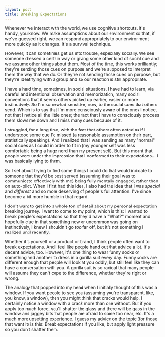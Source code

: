```yaml
---
layout: post
title: Breaking Expectations
---
```

Whenever we interact with the world, we use cognitive shortcuts. It's handy, you know. We make assumptions about our environment so that, if we've guessed right, we can respond appropriately to our environment more quickly as it changes. It's a survival technique.

However, it can sometimes get us into trouble, especially socially. We see someone dressed a certain way or giving some other kind of social cue and we assume other things about them. Most of the time, this works brilliantly; they're sending those cues on purpose and we're supposed to interpret them the way that we do. Or they're not sending those cues on purpose, but they're identifying with a group and so our reaction is still appropriate.

I have a hard time, sometimes, in social situations. I have had to learn, via careful and intentional observation and memorization, many social conventions that it seems others picked up earlier, easier or more instinctively. So I'm somewhat sensitive, now, to the social cues that others send. Which is to say that I'm more consciously aware of the ones I notice, not that I notice all the little ones; the fact that I have to consciously process them slows me down and I miss many cues because of it.

I struggled, for a long time, with the fact that others often acted as if I understood some cue I'd missed (a reasonable assumption on their part, statistically speaking). And I realized that I was sending as many "normal" social cues as I could in order to fit in (my younger self was less comfortable being a huge nerd than my present self). But this meant that people were under the impression that I conformed to their expectations... I was basically lying to them.

So I set about trying to find some things I could do that would indicate to someone that they'd be best served (assuming their goal was to communicate effectively with me) being fully mentally engaged, rather than on auto-pilot. When i first had this idea, I also had the idea that I was <em>special</em> and <em>different</em> and so more deserving of people's full attention. I've since become a bit more humble in that regard.

I don't want to get into a whole ton of detail about my personal expectation breaking journey. I want to come to my point, which is this: I wanted to break people's expectations so that they'd have a "What?" moment and hopefully clue in that something new or uncommon was going on. Instinctively, I knew I shouldn't go _too_ far off, but it's not something I realized until recently.

Whether it's yourself or a product or brand, I think people often want to break expectations. And I feel like people hand out that advice a lot. It's decent advice, too. However, it's one thing to wear funny socks or something and another to dress in a gorilla suit every day. Funny socks are different enough that people will look at you oddly, but still feel like they can have a conversation with you. A gorilla suit is so radical that many people will assume they can't cope to the difference, whether they're right or wrong.

The analogy that popped into my head when I initially thought of this was a window. If you want people to see you (assuming you're transparent, like, you know, a window), then you might think that cracks would help. I certainly notice a window with a crack more than one without. But if you apply too much force, you'll shatter the glass and there will be gaps in the window and jaggey bits that people are afraid to some too near, etc. It's a much more upsetting experience. I guess my advice on the topic (for those that want it) is this: Break expectations if you like, but apply light pressure so you don't shatter them.
